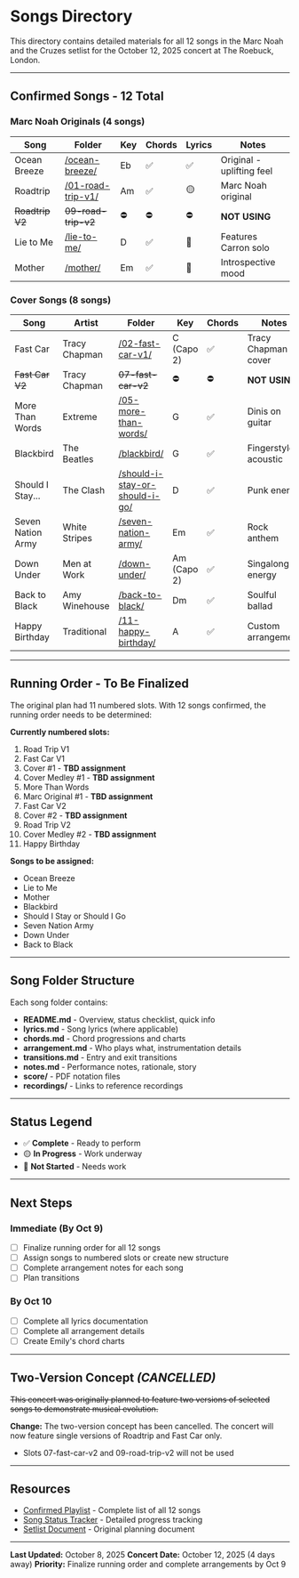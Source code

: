 # Songs Directory

This directory contains detailed materials for all 12 songs in the Marc Noah and the Cruzes setlist for the October 12, 2025 concert at The Roebuck, London.

---

## Confirmed Songs - 12 Total

### Marc Noah Originals (4 songs)

| Song | Folder | Key | Chords | Lyrics | Notes |
|------|--------|-----|--------|--------|-------|
| Ocean Breeze | [/ocean-breeze/](./ocean-breeze/) | Eb | ✅ | ✅ | Original - uplifting feel |
| Roadtrip | [/01-road-trip-v1/](./01-road-trip-v1/) | Am | ✅ | 🟡 | Marc Noah original |
| ~~Roadtrip V2~~ | ~~09-road-trip-v2~~ | ⛔ | ⛔ | ⛔ | **NOT USING** |
| Lie to Me | [/lie-to-me/](./lie-to-me/) | D | ✅ | 🔴 | Features Carron solo |
| Mother | [/mother/](./mother/) | Em | ✅ | 🔴 | Introspective mood |

### Cover Songs (8 songs)

| Song | Artist | Folder | Key | Chords | Notes |
|------|--------|--------|-----|--------|-------|
| Fast Car | Tracy Chapman | [/02-fast-car-v1/](./02-fast-car-v1/) | C (Capo 2) | ✅ | Tracy Chapman cover |
| ~~Fast Car V2~~ | Tracy Chapman | ~~07-fast-car-v2~~ | ⛔ | ⛔ | **NOT USING** |
| More Than Words | Extreme | [/05-more-than-words/](./05-more-than-words/) | G | ✅ | Dinis on guitar |
| Blackbird | The Beatles | [/blackbird/](./blackbird/) | G | ✅ | Fingerstyle acoustic |
| Should I Stay... | The Clash | [/should-i-stay-or-should-i-go/](./should-i-stay-or-should-i-go/) | D | ✅ | Punk energy |
| Seven Nation Army | White Stripes | [/seven-nation-army/](./seven-nation-army/) | Em | ✅ | Rock anthem |
| Down Under | Men at Work | [/down-under/](./down-under/) | Am (Capo 2) | ✅ | Singalong energy |
| Back to Black | Amy Winehouse | [/back-to-black/](./back-to-black/) | Dm | ✅ | Soulful ballad |
| Happy Birthday | Traditional | [/11-happy-birthday/](./11-happy-birthday/) | A | ✅ | Custom arrangement |

---

## Running Order - To Be Finalized

The original plan had 11 numbered slots. With 12 songs confirmed, the running order needs to be determined:

**Currently numbered slots:**
1. Road Trip V1
2. Fast Car V1
3. Cover #1 - **TBD assignment**
4. Cover Medley #1 - **TBD assignment**
5. More Than Words
6. Marc Original #1 - **TBD assignment**
7. Fast Car V2
8. Cover #2 - **TBD assignment**
9. Road Trip V2
10. Cover Medley #2 - **TBD assignment**
11. Happy Birthday

**Songs to be assigned:**
- Ocean Breeze
- Lie to Me
- Mother
- Blackbird
- Should I Stay or Should I Go
- Seven Nation Army
- Down Under
- Back to Black

---

## Song Folder Structure

Each song folder contains:

- **README.md** - Overview, status checklist, quick info
- **lyrics.md** - Song lyrics (where applicable)
- **chords.md** - Chord progressions and charts
- **arrangement.md** - Who plays what, instrumentation details
- **transitions.md** - Entry and exit transitions
- **notes.md** - Performance notes, rationale, story
- **score/** - PDF notation files
- **recordings/** - Links to reference recordings

---

## Status Legend

- ✅ **Complete** - Ready to perform
- 🟡 **In Progress** - Work underway
- 🔴 **Not Started** - Needs work

---

## Next Steps

### Immediate (By Oct 9)
- [ ] Finalize running order for all 12 songs
- [ ] Assign songs to numbered slots or create new structure
- [ ] Complete arrangement notes for each song
- [ ] Plan transitions

### By Oct 10
- [ ] Complete all lyrics documentation
- [ ] Complete all arrangement details
- [ ] Create Emily's chord charts

---

## Two-Version Concept *(CANCELLED)*

~~This concert was originally planned to feature two versions of selected songs to demonstrate musical evolution.~~

**Change:** The two-version concept has been cancelled. The concert will now feature single versions of Roadtrip and Fast Car only.
- Slots 07-fast-car-v2 and 09-road-trip-v2 will not be used

---

## Resources

- [Confirmed Playlist](../CONFIRMED_PLAYLIST.md) - Complete list of all 12 songs
- [Song Status Tracker](../SONG_STATUS.md) - Detailed progress tracking
- [Setlist Document](../1st-oct__set-list__version_1.md) - Original planning document

---

**Last Updated:** October 8, 2025
**Concert Date:** October 12, 2025 (4 days away)
**Priority:** Finalize running order and complete arrangements by Oct 9
